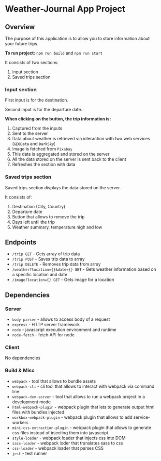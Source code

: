 # Weather-Journal App Project

## Overview
The purpose of this application is to allow you to store information about your future trips.

**To run project:** `npm run build` and `npm run start`

It consists of two sections:

1. Input section
2. Saved trips section

### Input section

First input is for the destination.

Second input is for the departure date.

**When clicking on the button, the trip information is:**

1. Captured from the inputs
2. Sent to the server
3. Data about weather is retrieved via interaction with two web services (`GEOData` and `DarkSky`)
4. Image is fetched from `Pixabay`
5. This data is aggregated and stored on the server
5. All the data stored on the server is sent back to the client
6. Refreshes the section with data

### Saved trips section

Saved trips section displays the data stored on the server.

It consists of:

1. Destination (City, Country)
2. Departure date
3. Button that allows to remove the trip
4. Days left until the trip
5. Weather summary, temperature high and low

## Endpoints

- `/trip GET` - Gets array of trip data
- `/trip POST` - Saves trip data to array
- `/trip DELETE` - Removes trip data from array
- `/weather?location={}&date={} GET` - Gets weather information based on a specific location and date
- `/image?location={} GET` - Gets image for a location

## Dependencies

### Server

- `body parser` - allows to access body of a request
- `express` - HTTP server framework
- `node` - javascript execution environment and runtime
- `node-fetch` - fetch API for node

### Client

No dependencies

### Build & Misc

- `webpack` - tool that allows to bundle assets
- `webpack-cli` - cli tool that allows to interact with webpack via command line
- `webpack-dev-server` - tool that allows to run a webpack project in a development mode
- `html-webpack-plugin` - webpack plugin that lets to generate output html files with bundles injected
- `workbox-webpack-plugin` - webpack plugin that allows to add service-workers
- `mini-css-extraction-plugin` - webpack plugin that allows to generate css files instead of injecting them into javascript
- `style-loader` - webpack loader that injects css into DOM
- `sass-loader` - webpack loder that translates sass to css
- `css-loader` - webpack loader that parses CSS
- `jest` - test runner
